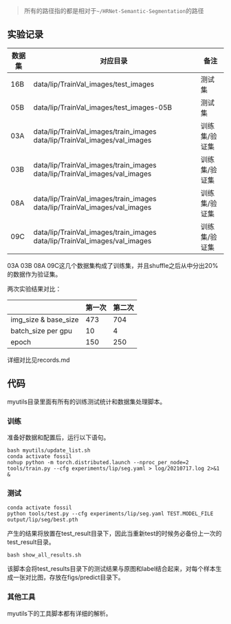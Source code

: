 > 所有的路径指的都是相对于`~/HRNet-Semantic-Segmentation`的路径

## 实验记录

| 数据集 | 对应目录                                                     | 备注          |
| ------ | ------------------------------------------------------------ | ------------- |
| 16B    | data/lip/TrainVal_images/test_images                         | 测试集        |
| 05B    | data/lip/TrainVal_images/test_images-05B                     | 测试集        |
| 03A    | data/lip/TrainVal_images/train_images  data/lip/TrainVal_images/val_images | 训练集/验证集 |
| 03B    | data/lip/TrainVal_images/train_images  data/lip/TrainVal_images/val_images | 训练集/验证集 |
| 08A    | data/lip/TrainVal_images/train_images  data/lip/TrainVal_images/val_images | 训练集/验证集 |
| 09C    | data/lip/TrainVal_images/train_images  data/lip/TrainVal_images/val_images | 训练集/验证集 |

03A 03B 08A 09C这几个数据集构成了训练集，并且shuffle之后从中分出20%的数据作为验证集。

两次实验结果对比：

|                      | 第一次 | 第二次 |
| -------------------- | ------ | ------ |
| img_size & base_size | 473    | 704    |
| batch_size per gpu   | 10     | 4      |
| epoch                | 150    | 250    |

详细对比见records.md

## 代码

myutils目录里面有所有的训练测试统计和数据集处理脚本。

### 训练

准备好数据和配置后，运行以下语句。

```shell
bash myutils/update_list.sh
conda activate fossil
nohup python -m torch.distributed.launch --nproc_per_node=2 tools/train.py --cfg experiments/lip/seg.yaml > log/20210717.log 2>&1 &
```

### 测试

```shell
conda activate fossil
python tools/test.py --cfg experiments/lip/seg.yaml TEST.MODEL_FILE output/lip/seg/best.pth
```

产生的结果将放置在test_result目录下，因此当重新test的时候务必备份上一次的test_result目录。

```shell
bash show_all_results.sh
```

该脚本会将test_results目录下的测试结果与原图和label结合起来，对每个样本生成一张对比图，存放在figs/predict目录下。

### 其他工具

myutils下的工具脚本都有详细的解析。

